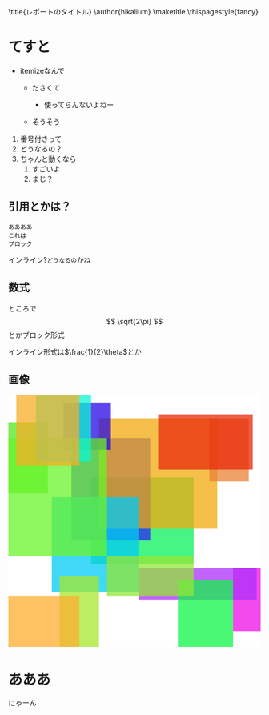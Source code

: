 
\title{レポートのタイトル}
\author{hikalium}
\maketitle
\thispagestyle{fancy}

# てすと

- itemizeなんで
  - ださくて
    - 使ってらんないよねー

  - そうそう

1. 番号付きって
1. どうなるの？
1. ちゃんと動くなら
    1. すごいよ
    1. まじ？

## 引用とかは？
```
ああああ
これは
ブロック
```

インライン?`どうなるの`かね

## 数式
ところで
$$
\sqrt{2\pi}
$$
とかブロック形式

インライン形式は$\frac{1}{2}\theta$とか

## 画像
![hikaliumのロゴ](./data/logo.png "=100x100")

# あああ
にゃーん
